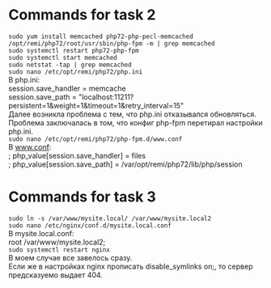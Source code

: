 # Commands for task 2
`sudo yum install memcached php72-php-pecl-memcached`  
`/opt/remi/php72/root/usr/sbin/php-fpm -m | grep memcached`  
`sudo systemctl restart php72-php-fpm`  
`sudo systemctl start memcached`  
`sudo netstat -tap | grep memcached`  
`sudo nano /etc/opt/remi/php72/php.ini`  
В php.ini:  
session.save_handler = memcache  
session.save_path = "localhost:11211?persistent=1&weight=1&timeout=1&retry_interval=15"  
Далее возникла проблема с тем, что php.ini отказывался обновляться.  
Проблема заключалась в том, что конфиг php-fpm перетирал настройки php.ini.  
`sudo nano /etc/opt/remi/php72/php-fpm.d/www.conf`  
В www.conf:  
; php_value[session.save_handler] = files  
; php_value[session.save_path]    = /var/opt/remi/php72/lib/php/session  

# Commands for task 3
`sudo ln -s /var/www/mysite.local/ /var/www/mysite.local2`  
`sudo nano /etc/nginx/conf.d/mysite.local.conf`  
В mysite.local.conf:  
root /var/www/mysite.local2;  
`sudo systemctl restart nginx`  
В моем случае все завелось сразу.  
Если же в настройках nginx прописать disable_symlinks on;, то сервер предсказуемо выдает 404.  